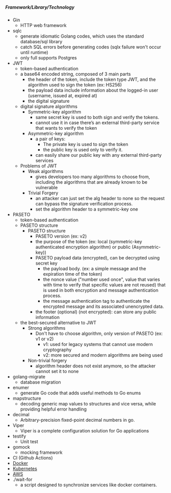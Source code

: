 ##### Framework/Library/Technology
- Gin
  - HTTP web framework
- sqlc
  - generate idiomatic Golang codes, which uses the standard database/sql library
  - catch SQL errors before generating codes (sqlx failure won't occur until runtime)
  - only full supports Postgres
- JWT
  - token-based authentication
  - a base64 encoded string, composed of 3 main parts
    - the header of the token, include the token type JWT, and the algorithm used to sign the token (ex: HS256)
    - the payload data include information about the logged-in user (username, issued at, expired at)
    - the digital signature
  - digital signature algorithms
    - Symmetric-key algorithm
      - same secret key is used to both sign and verify the tokens.
      - cannot use it in case there’s an external third-party service that wants to verify the token
    - Asymmetric-key algorithm
      - a pair of keys:
        - The private key is used to sign the token 
        - the public key is used only to verify it. 
      - can easily share our public key with any external third-party services
  - Problems of JWT
    - Weak algorithms
      - gives developers too many algorithms to choose from, including the algorithms that are already known to be vulnerable
    - Trivial Forgery
      - an attacker can just set the alg header to none so the request can bypass the signature verification process.
      - set the algorithm header to a symmetric-key one
- PASETO
  - token-based authentication
  - PASETO structure
    - PASETO structure
      - PASETO version (ex: v2)
      - the purpose of the token (ex: local (symmetric-key authenticated encryption algorithm) or public (Asymmetric-key))
      - PASETO payload data (encrypted), can be decrypted using secret key
        - the payload body. (ex: a simple message and the expiration time of the token)
        - the nonce value ("number used once",  value that varies with time to verify that specific values are not reused) 
        that is used in both encryption and message authentication process.
        - the message authentication tag to authenticate the encrypted message and its associated unencrypted data.
      - the footer (optional) (not encrypted): can store any public information 
  - the best-secured alternative to JWT
    - Strong algorithms
      - Don't have to choose algorithm, only version of PASETO (ex: v1 or v2)
        - v1: used for legacy systems that cannot use modern cryptography
        - v2: more secured and modern algorithms are being used
    - Non-trivial forgery
      - algorithm header does not exist anymore, so the attacker cannot set it to none
- golang-migrate
  - database migration
- enumer
  - generate Go code that adds useful methods to Go enums
- mapstructure
  - decoding generic map values to structures and vice versa, while providing helpful error handling
- decimal
  - Arbitrary-precision fixed-point decimal numbers in go.
- Viper
  - Viper is a complete configuration solution for Go applications
- testify
  - Unit test
- gomock
  - mocking framework
- CI (Github Actions)
- [Docker](docker.md)
- [Kubernetes](kubernetes.md)
- [AWS](aws.md)
- ./wait-for 
  - a script designed to synchronize services like docker containers. 